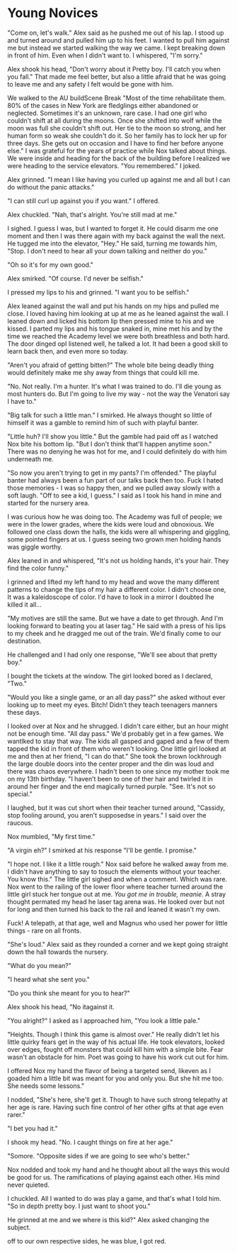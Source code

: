 #  Young Novices

"Come on, let's walk." Alex said as he pushed me out of his lap. I stood up and
turned around and pulled him up to his feet. I wanted to pull him against me but
instead we started walking the way we came. I kept breaking down in front of
him. Even when I didn't want to. I whispered, "I'm sorry."

Alex shook his head, "Don't worry about it Pretty boy. I'll catch you when you
fall." That made me feel better, but also a little afraid that he was going to
leave me and any safety I felt would be gone with him.

We walked to the AU buildScene Break
 "Most of the time rehabilitate them. 80% of the cases in New York are fledglings either abandoned or neglected. Sometimes it's an unknown, rare case. I had one
girl who couldn't shift at all during the moons. Once she shifted into wolf
while the moon was full she couldn't shift out. Her tie to the moon so strong,
and her human form so weak she couldn't do it. So her family has to lock her up
for three days. She gets out on occasion and I have to find her before anyone
else." I was grateful for the years of practice while Nox talked about things. We were inside and heading for the back of the
building before I realized we were heading to the service elevators. "You
remembered." I joked.

Alex grinned. "I mean I like having you curled up against me and all but I can
do without the panic attacks."

"I can still curl up against you if you want." I offered.

Alex chuckled. "Nah, that's alright. You're still mad at me."

I sighed. I guess I was, but I wanted to forget it. He could disarm me one
moment and then I was there again with my back against the wall the next. He
tugged me into the elevator, "Hey." He said, turning me towards him, "Stop. I
don't need to hear all your down talking and neither do you."

"Oh so it's for my own good."

Alex smirked. "Of course. I'd never be selfish."

I pressed my lips to his and grinned. "I want you to be selfish."

Alex leaned against the wall and put his hands on my hips and pulled me close. I
loved having him looking at up at me as he leaned against the wall. I leaned
down and licked his bottom lip then pressed mine to his and we kissed. I parted
my lips and his tongue snaked in, mine met his and by the time we reached the
Academy level we were both breathless and both hard. The door dinged opI
listened well, he talked a lot. It had been a good skill to learn back then, and
even more so today.

"Aren't you afraid of getting bitten?" The whole bite being deadly thing would
definitely make me shy away from things that could kill me.

"No. Not really. I'm a hunter. It's what I was trained to do. I'll die young as
most hunters do. But I'm going to live my way - not the way the Venatori say I
have to."

"Big talk for such a little man." I smirked. He always thought so little of
himself it was a gamble to remind him of such with playful banter.

"Little huh? I'll show you little." But the gamble had paid off as I watched Nox
bite his bottom lip. "But I don't think that'll happen anytime soon." There was
no denying he was hot for me, and I could definitely do with him underneath me.

"So now you aren't trying to get in my pants? I'm offended." The playful banter
had always been a fun part of our talks back then too. Fuck I hated those
memories - I was so happy then, and we
pulled away slowly with a soft laugh. "Off to see a kid, I guess." I said as I
took his hand in mine and started for the nursery area.

I was curious how he was doing too. The Academy was full of people; we were in
the lower grades, where the kids were loud and obnoxious. We followed one class
down the halls, the kids were all whispering and giggling, some pointed fingers
at us. I guess seeing two grown men holding hands was giggle worthy.

Alex leaned in and whispered, "It's not us holding hands, it's your hair. They
find the color funny."

I grinned and lifted my left hand to my head and wove the many different
patterns to change the tips of my hair a different color. I didn't choose one,
It was a kaleidoscope of color. I'd have to look in a mirror I doubted Ihe killed it all...

"My motives are still the same. But we have a date to get through. And I'm
looking forward to beating you at laser tag." He said with a press of his lips
to my cheek and he dragged me out of the train. We'd finally come to our
destination.

He challenged and I had only one response, "We'll see about that pretty boy."

I bought the tickets at the window. The girl looked bored as I declared, "Two."

"Would you like a single game, or an all day pass?" she asked without ever
looking up to meet my eyes. Bitch! Didn't they teach teenagers manners these
days.

I looked over at Nox and he shrugged. I didn't care either, but an hour might
not be enough time. "All day pass." We'd probably get in a few games. We wantlked
to stay that way. The kids all gasped and gaped and a few of them tapped the kid
in front of them who weren't looking. One little girl looked at me and then at
her friend, "I can do that." She took the brown lockhrough the large double doors into the center proper and the din was loud and
there was chaos everywhere. I hadn't been to one since my mother took me on my
13th birthday. "I haven’t been to one of ther hair and twirled it
in around her finger and the end magically turned purple. "See. It's not so
special."

I laughed, but it was cut short when their teacher turned around, "Cassidy, stop
fooling around, you aren't supposedse in years." I said over the
raucous.

Nox mumbled, "My first time."

"A virgin eh?" I smirked at his response "I'll be gentle. I promise."

"I hope not. I like it a little rough." Nox said before he walked away from me.
I didn't have anything to say to tosuch the elements without your teacher.
You know this." The little girl sighed and when a comment. Which was rare. Nox went to the
railing of the lower floor where teacher turned around the
little girl stuck her tongue out at me. *You got me in trouble, meanie*. A stray
thought permated my head he laser tag arena was. He looked over but not
for long and then turned his back to the rail and leaned it wasn't my own.

Fuck! A telepath, at that age, well and Magnus who used her power for little
things - rare on all fronts.

"She's loud." Alex said as they rounded a corner and we kept going straight down
the hall towards the nursery.

"What do you mean?"

"I heard what she sent you."

"Do you think she meant for you to hear?"

Alex shook his head, "No itagainst it.

"You alright?" I asked as I approached him, "You look a little pale."

"Heights. Though I think this game is almost over." He really didn't let his
little quirky fears get in the way of his actual life. He took elevators, looked
over edges, fought off monsters that could kill him with a simple bite. Fear
wasn't an obstacle for him. Poet was going to have his work cut out for him.

I offered Nox my hand the flavor of being a targeted send, likeven as I goaded him a little bit was
meant for you and only you. But she hit me too. She needs some lessons."

I nodded, "She's here, she'll get it. Though to have such strong telepathy at
her age is rare. Having such fine control of her other gifts at that age even
rarer."

"I bet you had it."

I shook my head. "No. I caught things on fire at her age."

"Somore. "Opposite sides if
we are going to see who's better."

Nox nodded and took my hand and he thought about all the ways this would be good
for us. The ramifications of playing against each other. His mind never quieted.

I chuckled. All I wanted to do was play a game, and that's what I told him. "So
in depth pretty boy. I just want to shoot you."

He grinned at me and we where is this kid?" Alex asked changing the subject.
off to our own respective sides, he was blue, I got
red.


<!--stackedit_data:
eyJoaXN0b3J5IjpbODkzNTMzNzg3XX0=
-->